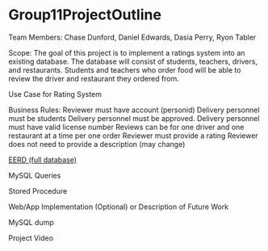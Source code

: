 # Group11ProjectOutline
Team Members: Chase Dunford, Daniel Edwards, Dasia Perry, Ryon Tabler

Scope: The goal of this project is to implement a ratings system into an existing
database. The database will consist of students, teachers, drivers, and restaurants.
Students and teachers who order food will be able to review the driver and restaurant
they ordered from.

Use Case for Rating System

Business Rules:
Reviewer must have account (personid)
Delivery personnel must be students
Delivery personnel must be approved.
Delivery personnel must have valid license number
Reviews can be for one driver and one restaurant at a time per one order
Reviewer must provide a rating
Reviewer does not need to provide a description (may change)

<a href="https://github.com/cdunfordUNCC/GroupProject/raw/main/EERD%20fully%20normalized.mwb">EERD (full database)</a>

MySQL Queries

Stored Procedure

Web/App Implementation (Optional) or Description of Future Work

MySQL dump

Project Video
